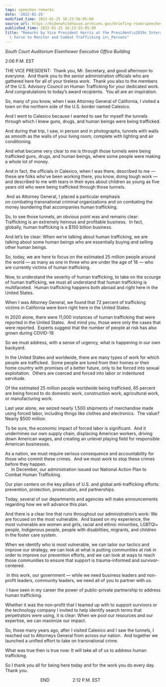 ```yaml
---
tags: speeches-remarks
date: '2022-01-25'
modified_time: 2022-01-25 16:23:56-05:00
source_url: https://bidenwhitehouse.archives.gov/briefing-room/speeches-remarks/2022/01/25/remarks-by-vice-president-harris-at-the-presidents-interagency-task-force-to-monitor-and-combat-trafficking-in-persons/
published_time: 2022-01-25 16:23:55-05:00
title: "Remarks by Vice President Harris at the President\u2019s Interagency Task\
  \ Force to Monitor and Combat Trafficking in\_Persons"
---
```

 
*South Court Auditorium Eisenhower Executive Office Building*

2:06 P.M. EST  
  
THE VICE PRESIDENT:  Thank you, Mr. Secretary, and good afternoon to
everyone.  And thank you to the senior administration officials who are
gathered here for all of your tireless work.  Thank you also to the
members of the U.S. Advisory Council on Human Trafficking for your
dedicated work.  And congratulations to today’s award recipients.  You
all are an inspiration.  
  
So, many of you know, when I was Attorney General of California, I
visited a town on the northern side of the U.S. border named Calexico.  
  
And I went to Calexico because I wanted to see for myself the tunnels
through which I knew guns, drugs, and human beings were being
trafficked.  
  
And during that trip, I saw, in person and in photographs, tunnels with
walls as smooth as the walls of your living room, complete with lighting
and air conditioning.  
  
And what became very clear to me is through those tunnels were being
trafficked guns, drugs, and human beings, where some people were making
a whole lot of money.  
  
And in fact, the officials in Calexico, when I was there, described to
me — these are folks who’ve been working there, you know, doing tough
work — and described to me with tears in their eyes about children as
young as five years old who were being trafficked through those
tunnels.  
  
 And as Attorney General, I placed a particular emphasis  
on combating transnational criminal organizations and on combating the
money laundering that accompanies human trafficking.  
  
So, to see those tunnels, an obvious point was and remains clear:
Trafficking is an extremely heinous and profitable business.  In fact,
globally, human trafficking is a $150 billion business.  
  
And let’s be clear: When we’re talking about human trafficking, we are
talking about some human beings who are essentially buying and selling
other human beings.  
  
So, today, we are here to focus on the estimated 25 million people
around the world — as many as one in three who are under the age of 18 —
who are currently victims of human trafficking.  
  
Now, to understand the severity of human trafficking, to take on the
scourge of human trafficking, we must all understand that human
trafficking is multifaceted.  Human trafficking happens both abroad and
right here in the United States.  
  
When I was Attorney General, we found that 72 percent of trafficking
victims in California were born right here in the United States.  
  
In 2020 alone, there were 11,000 instances of human trafficking that
were reported in the United States.  And mind you, those were only the
cases that were reported.  Experts suggest that the number of people at
risk has also grown during COVID-19.  
  
So we must address, with a sense of urgency, what is happening in our
own backyard.  
  
In the United States and worldwide, there are many types of work for
which people are trafficked.  Some people are lured from their homes or
their home country with promises of a better future, only to be forced
into sexual exploitation.  Others are coerced and forced into labor or
indentured servitude.  
  
Of the estimated 25 million people worldwide being trafficked, 65
percent are being forced to do domestic work, construction work,
agricultural work, or manufacturing work.  
  
Last year alone, we seized nearly 1,500 shipments of merchandise made
using forced labor, including things like clothes and electronics.  The
value?  Nearly $500 million.  
  
To be sure, the economic impact of forced labor is significant.  And it
undermines our own supply chain, displacing American workers, driving
down American wages, and creating an unlevel playing field for
responsible American businesses.  
  
As a nation, we must require serious consequence and accountability for
those who commit these crimes.  And we must work to stop these crimes
before they happen.  
     In December, our administration issued our National Action Plan to
Combat Human Trafficking.  
  
Our plan centers on the key pillars of U.S. and global anti-trafficking
efforts: prevention, protection, prosecution, and partnerships.  
  
Today, several of our departments and agencies will make announcements
regarding how we will advance this plan.  
  
And there is a clear line that runs throughout our administration’s
work: We are focused on the most vulnerable.  And based on my
experience, the most vulnerable are women and girls, racial and ethnic
minorities, LGBTQI+ people, Indigenous people, people with disabilities,
migrants, and children in the foster care system.  
  
When we identify who is most vulnerable, we can tailor our tactics and
improve our strategy, we can look at what is putting communities at risk
in order to improve our prevention efforts, and we can look at ways to
reach those communities to ensure that support is trauma-informed and
survivor-centered.  
  
 In this work, our government — while we need business leaders and
non-profit leaders, community leaders, we need all of you to partner
with us.  
  
 I have seen in my career the power of public-private partnership to
address human trafficking.  
  
Whether it was the non-profit that I teamed up with to support survivors
or the technology company I invited to help identify search terms that
perpetrators were using, it is clear: When we pool our resources and our
expertise, we can maximize our impact.  
  
So, those many years ago, after I visited Calexico and I saw the
tunnels, I reached out to Attorneys General from across our nation.  And
together we launched a unified effort to take on transnational crime.  
  
What was true then is true now: It will take all of us to address human
trafficking.  
  
So I thank you all for being here today and for the work you do every
day.  Thank you.  
  
                             END                   2:12 P.M. EST
